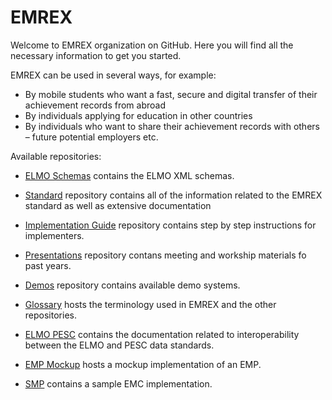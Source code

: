 EMREX
=====

Welcome to EMREX organization on GitHub. Here you will find all the necessary information to get you started.
 
EMREX can be used in several ways, for example:  

- By mobile students who want a fast, secure and digital transfer of their achievement records from abroad
- By individuals applying for education in other countries
- By individuals who want to share their achievement records with others – future potential employers etc.

Available repositories:  
- [ELMO Schemas](https://github.com/emrex-eu/elmo-schemas) contains the ELMO XML schemas. 

- [Standard](https://github.com/emrex-eu/standard) repository contains all of the information related to the EMREX standard as well as extensive documentation 

- [Implementation Guide](https://github.com/emrex-eu/implementation-guide) repository contains step by step instructions for implementers.

- [Presentations](https://github.com/emrex-eu/presentations) repository contans meeting and workship materials fo past years.

- [Demos](https://github.com/emrex-eu/demos) repository contains available demo systems.

- [Glossary](https://github.com/emrex-eu/glossary) hosts the terminology used in EMREX and the other repositories.  

- [ELMO PESC](https://github.com/emrex-eu/elmo-pesc) contains the documentation related to interoperability between the ELMO and PESC data standards. 

- [EMP Mockup](https://github.com/emrex-eu/emp-mockup) hosts a mockup implementation of an EMP.  

- [SMP](https://github.com/emrex-eu/SMP) contains a sample EMC implementation.  
